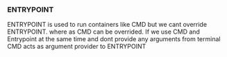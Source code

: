### ENTRYPOINT

ENTRYPOINT is used to run containers like CMD but we cant override ENTRYPOINT.
where as CMD can be overrided.
If we use CMD and Entrypoint at the same time and dont provide any arguments from terminal
CMD acts as argument provider to ENTRYPOINT